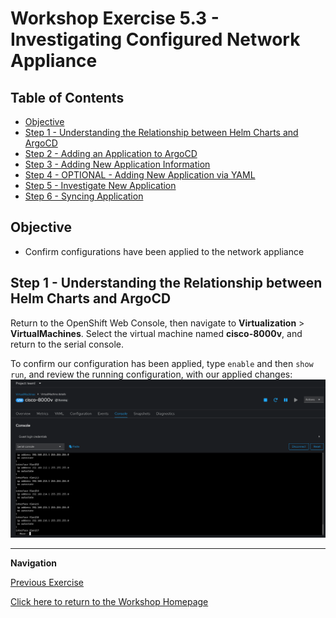 # Workshop Exercise 5.3 - Investigating Configured Network Appliance

## Table of Contents

* [Objective](#objective)
* [Step 1 - Understanding the Relationship between Helm Charts and ArgoCD](#step-1---understanding-the-relationship-between-helm-charts-and-argocd)
* [Step 2 - Adding an Application to ArgoCD](#step-2---adding-an-application-to-argocd)
* [Step 3 - Adding New Application Information](#step-3---adding-new-application-information)
* [Step 4 - OPTIONAL - Adding New Application via YAML](#step-4---optional---adding-new-application-via-yaml)
* [Step 5 - Investigate New Application](#step-5---investigate-new-application)
* [Step 6 - Syncing Application](#step-6---syncing-application)

## Objective

* Confirm configurations have been applied to the network appliance

## Step 1 - Understanding the Relationship between Helm Charts and ArgoCD
Return to the OpenShift Web Console, then navigate to **Virtualization** > **VirtualMachines**. Select the virtual machine named **cisco-8000v**, and return to the serial console.

To confirm our configuration has been applied, type `enable` and then `show run`, and review the running configuration, with our applied changes:
![Cisco 8000v Configured](../images/cisco-8000v-configured.png)

---
**Navigation**

[Previous Exercise](../5.2-resyncing-app/)

[Click here to return to the Workshop Homepage](../../README.md)
